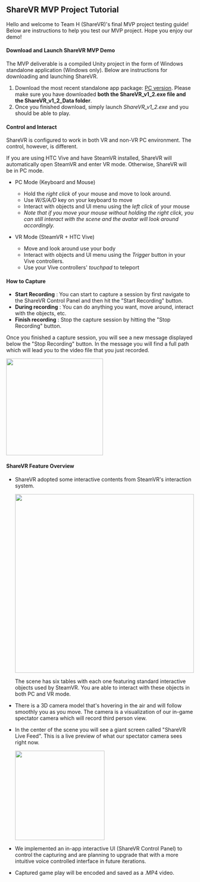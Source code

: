 ## ShareVR MVP Project Tutorial
Hello and welcome to Team H (ShareVR)'s final MVP project testing guide! Below are instructions to help you test our MVP project. Hope you enjoy our demo!

#### Download and Launch ShareVR MVP Demo
The MVP deliverable is a compiled Unity project in the form of Windows standalone application (Windows only). Below are instructions for downloading and launching ShareVR.

1. Download the most recent standalone app package: [PC version](https://github.com/nuvention-web/Team-H/tree/submission/UnityProjects/MVP_Slice/Executables/Windows). Please make sure you have downloaded **both the ShareVR_v1_2.exe file and the ShareVR_v1_2_Data folder**.
2. Once you finished download, simply launch *ShareVR_v1_2.exe* and you should be able to play.

#### Control and Interact
ShareVR is configured to work in both VR and non-VR PC environment. The control, however, is different.

If you are using HTC Vive and have SteamVR installed, ShareVR will automatically open SteamVR and enter VR mode. Otherwise, ShareVR will be in PC mode.

- PC Mode (Keyboard and Mouse)
  - Hold the *right click* of your mouse and move to look around.
  - Use *W/S/A/D* key on your keyboard to move
  - Interact with objects and UI menu using the *left click* of your mouse
  - *Note that if you move your mouse without holding the right click, you can still interact with the scene and the avatar will look around accordingly.*

- VR Mode (SteamVR + HTC Vive)
  - Move and look around use your body
  - Interact with objects and UI menu using the *Trigger* button in your Vive controllers.
  - Use your Vive controllers' *touchpad* to teleport

#### How to Capture
- **Start Recording** : You can start to capture a session by first navigate to the ShareVR Control Panel and then hit the "Start Recording" button.
- **During recording** : You can do anything you want, move around, interact with the objects, etc.
- **Finish recording** : Stop the capture session by hitting the "Stop Recording" button.

Once you finished a capture session, you will see a new message displayed below the "Stop Recording" button. In the message you will find a full path which will lead you to the video file that you just recorded.

<img src="https://github.com/nuvention-web/Team-H/blob/submission/UnityProjects/MVP_Slice/ReleaseNotes/Images/Q1-Deliverable-Scene3.png?raw=true" width="260">

#### ShareVR Feature Overview
- ShareVR adopted some interactive contents from SteamVR's interaction system.

  <img src="https://github.com/nuvention-web/Team-H/blob/submission/UnityProjects/MVP_Slice/ReleaseNotes/Images/Q1-Deliverable-Scene1.png?raw=true" width="480">

  The scene has six tables with each one featuring standard interactive objects used by SteamVR. You are able to interact with these objects in both PC and VR mode.

- There is a 3D camera model that's hovering in the air and will follow smoothly you as you move. The camera is a visualization of our in-game spectator camera which will record third person view.

- In the center of the scene you will see a giant screen called "ShareVR Live Feed". This is a live preview of what our spectator camera sees right now.

  <img src="https://github.com/nuvention-web/Team-H/blob/submission/UnityProjects/MVP_Slice/ReleaseNotes/Images/Q1-Deliverable-Scene2.png?raw=true" width="240">

- We implemented an in-app interactive UI (ShareVR Control Panel) to control the capturing and are planning to upgrade that with a more intuitive voice controlled interface in future iterations.

- Captured game play will be encoded and saved as a .MP4 video.
